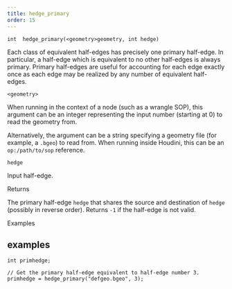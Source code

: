 ```yaml
---
title: hedge_primary
order: 15
---
```

`int  hedge_primary(<geometry>geometry, int hedge)`

Each class of equivalent half-edges has precisely one primary half-edge. In particular, a half-edge which is equivalent to no other half-edges is always primary. Primary half-edges are useful for accounting for each edge exactly once as each edge may be realized by any number of equivalent half-edges.

`<geometry>`

When running in the context of a node (such as a wrangle SOP), this argument can be an integer representing the input number (starting at 0) to read the geometry from.

Alternatively, the argument can be a string specifying a geometry file (for example, a `.bgeo`) to read from. When running inside Houdini, this can be an `op:/path/to/sop` reference.

`hedge`

Input half-edge.

Returns

The primary half-edge `hedge` that shares the source and destination of `hedge` (possibly in reverse order).
Returns `-1` if the half-edge is not valid.

Examples

## examples

```vex
int primhedge;

// Get the primary half-edge equivalent to half-edge number 3.
primhedge = hedge_primary("defgeo.bgeo", 3);

```
